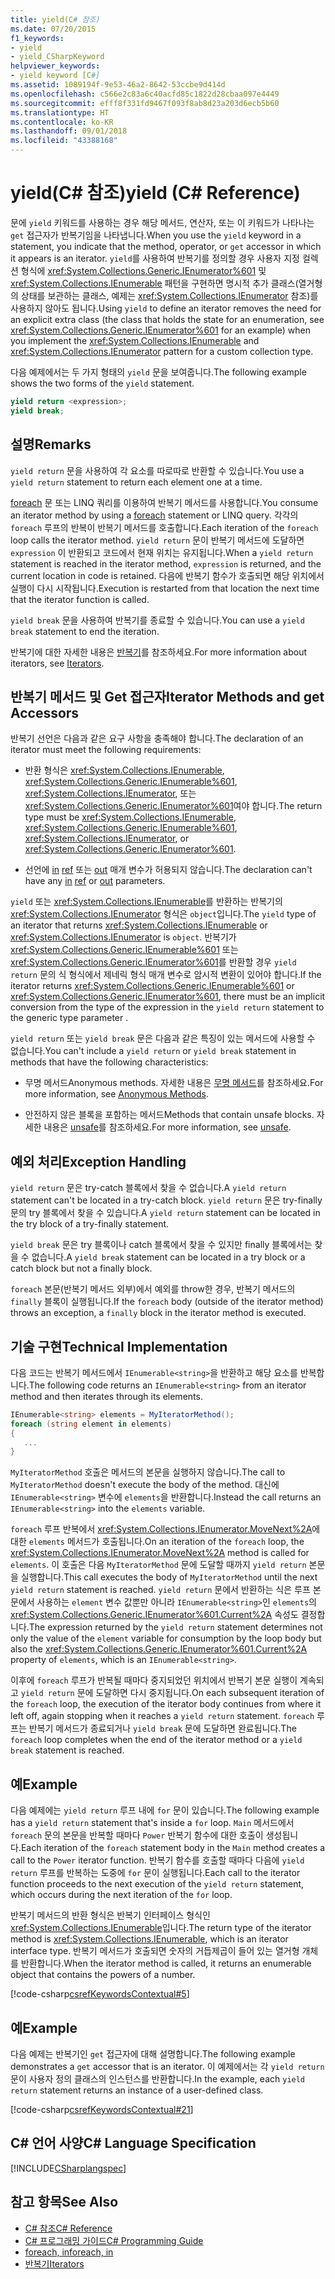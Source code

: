 ```yaml
---
title: yield(C# 참조)
ms.date: 07/20/2015
f1_keywords:
- yield
- yield_CSharpKeyword
helpviewer_keywords:
- yield keyword [C#]
ms.assetid: 1089194f-9e53-46a2-8642-53ccbe9d414d
ms.openlocfilehash: c566e2c83a6c40acfd85c1822d28cbaa097e4449
ms.sourcegitcommit: efff8f331fd9467f093f8ab8d23a203d6ecb5b60
ms.translationtype: HT
ms.contentlocale: ko-KR
ms.lasthandoff: 09/01/2018
ms.locfileid: "43388168"
---
```

# <a name="yield-c-reference"></a><span data-ttu-id="d9c26-102">yield(C# 참조)</span><span class="sxs-lookup"><span data-stu-id="d9c26-102">yield (C# Reference)</span></span>
<span data-ttu-id="d9c26-103">문에 `yield` 키워드를 사용하는 경우 해당 메서드, 연산자, 또는 이 키워드가 나타나는 `get` 접근자가 반복기임을 나타냅니다.</span><span class="sxs-lookup"><span data-stu-id="d9c26-103">When you use the `yield` keyword in a statement, you indicate that the method, operator, or `get` accessor in which it appears is an iterator.</span></span> <span data-ttu-id="d9c26-104">`yield`를 사용하여 반복기를 정의할 경우 사용자 지정 컬렉션 형식에 <xref:System.Collections.Generic.IEnumerator%601> 및 <xref:System.Collections.IEnumerable> 패턴을 구현하면 명시적 추가 클래스(열거형의 상태를 보관하는 클래스, 예제는 <xref:System.Collections.IEnumerator> 참조)를 사용하지 않아도 됩니다.</span><span class="sxs-lookup"><span data-stu-id="d9c26-104">Using `yield` to define an iterator removes the need for an explicit extra class (the class that holds the state for an enumeration, see <xref:System.Collections.Generic.IEnumerator%601> for an example) when you implement the <xref:System.Collections.IEnumerable> and <xref:System.Collections.IEnumerator> pattern for a custom collection type.</span></span>  
  
 <span data-ttu-id="d9c26-105">다음 예제에서는 두 가지 형태의 `yield` 문을 보여줍니다.</span><span class="sxs-lookup"><span data-stu-id="d9c26-105">The following example shows the two forms of the `yield` statement.</span></span>  
  
```csharp  
yield return <expression>;  
yield break;  
```  
  
## <a name="remarks"></a><span data-ttu-id="d9c26-106">설명</span><span class="sxs-lookup"><span data-stu-id="d9c26-106">Remarks</span></span>  
 <span data-ttu-id="d9c26-107">`yield return` 문을 사용하여 각 요소를 따로따로 반환할 수 있습니다.</span><span class="sxs-lookup"><span data-stu-id="d9c26-107">You use a `yield return` statement to return each element one at a time.</span></span>  
  
 <span data-ttu-id="d9c26-108">[foreach](../../../csharp/language-reference/keywords/foreach-in.md) 문 또는 LINQ 쿼리를 이용하여 반복기 메서드를 사용합니다.</span><span class="sxs-lookup"><span data-stu-id="d9c26-108">You consume an iterator method by using a [foreach](../../../csharp/language-reference/keywords/foreach-in.md) statement or LINQ query.</span></span> <span data-ttu-id="d9c26-109">각각의 `foreach` 루프의 반복이 반복기 메서드를 호출합니다.</span><span class="sxs-lookup"><span data-stu-id="d9c26-109">Each iteration of the `foreach` loop calls the iterator method.</span></span> <span data-ttu-id="d9c26-110">`yield return` 문이 반복기 메서드에 도달하면 `expression` 이 반환되고 코드에서 현재 위치는 유지됩니다.</span><span class="sxs-lookup"><span data-stu-id="d9c26-110">When a `yield return` statement is reached in the iterator method, `expression` is returned, and the current location in code is retained.</span></span> <span data-ttu-id="d9c26-111">다음에 반복기 함수가 호출되면 해당 위치에서 실행이 다시 시작됩니다.</span><span class="sxs-lookup"><span data-stu-id="d9c26-111">Execution is restarted from that location the next time that the iterator function is called.</span></span>  
  
 <span data-ttu-id="d9c26-112">`yield break` 문을 사용하여 반복기를 종료할 수 있습니다.</span><span class="sxs-lookup"><span data-stu-id="d9c26-112">You can use a `yield break` statement to end the iteration.</span></span>  
  
 <span data-ttu-id="d9c26-113">반복기에 대한 자세한 내용은 [반복기](../../iterators.md)를 참조하세요.</span><span class="sxs-lookup"><span data-stu-id="d9c26-113">For more information about iterators, see [Iterators](../../iterators.md).</span></span>  
  
## <a name="iterator-methods-and-get-accessors"></a><span data-ttu-id="d9c26-114">반복기 메서드 및 Get 접근자</span><span class="sxs-lookup"><span data-stu-id="d9c26-114">Iterator Methods and get Accessors</span></span>  
 <span data-ttu-id="d9c26-115">반복기 선언은 다음과 같은 요구 사항을 충족해야 합니다.</span><span class="sxs-lookup"><span data-stu-id="d9c26-115">The declaration of an iterator must meet the following requirements:</span></span>  
  
-   <span data-ttu-id="d9c26-116">반환 형식은 <xref:System.Collections.IEnumerable>, <xref:System.Collections.Generic.IEnumerable%601>, <xref:System.Collections.IEnumerator>, 또는 <xref:System.Collections.Generic.IEnumerator%601>여야 합니다.</span><span class="sxs-lookup"><span data-stu-id="d9c26-116">The return type must be <xref:System.Collections.IEnumerable>, <xref:System.Collections.Generic.IEnumerable%601>, <xref:System.Collections.IEnumerator>, or <xref:System.Collections.Generic.IEnumerator%601>.</span></span>  
  
-   <span data-ttu-id="d9c26-117">선언에 [in](../../../csharp/language-reference/keywords/in-parameter-modifier.md) [ref](../../../csharp/language-reference/keywords/ref.md) 또는 [out](../../../csharp/language-reference/keywords/out-parameter-modifier.md) 매개 변수가 허용되지 않습니다.</span><span class="sxs-lookup"><span data-stu-id="d9c26-117">The declaration can't have any [in](../../../csharp/language-reference/keywords/in-parameter-modifier.md) [ref](../../../csharp/language-reference/keywords/ref.md) or [out](../../../csharp/language-reference/keywords/out-parameter-modifier.md) parameters.</span></span>  
  
 <span data-ttu-id="d9c26-118">`yield` 또는 <xref:System.Collections.IEnumerable>를 반환하는 반복기의 <xref:System.Collections.IEnumerator> 형식은 `object`입니다.</span><span class="sxs-lookup"><span data-stu-id="d9c26-118">The `yield` type of an iterator that returns <xref:System.Collections.IEnumerable> or <xref:System.Collections.IEnumerator> is `object`.</span></span>  <span data-ttu-id="d9c26-119">반복기가 <xref:System.Collections.Generic.IEnumerable%601> 또는 <xref:System.Collections.Generic.IEnumerator%601>를 반환할 경우 `yield return` 문의 식 형식에서 제네릭 형식 매개 변수로 암시적 변환이 있어야 합니다.</span><span class="sxs-lookup"><span data-stu-id="d9c26-119">If the iterator returns <xref:System.Collections.Generic.IEnumerable%601> or <xref:System.Collections.Generic.IEnumerator%601>, there must be an implicit conversion from the type of the expression in the `yield return` statement to the generic type parameter .</span></span>  
  
 <span data-ttu-id="d9c26-120">`yield return` 또는 `yield break` 문은 다음과 같은 특징이 있는 메서드에 사용할 수 없습니다.</span><span class="sxs-lookup"><span data-stu-id="d9c26-120">You can't include a `yield return` or `yield break` statement in methods that have the following characteristics:</span></span>  
  
-   <span data-ttu-id="d9c26-121">무명 메서드</span><span class="sxs-lookup"><span data-stu-id="d9c26-121">Anonymous methods.</span></span> <span data-ttu-id="d9c26-122">자세한 내용은 [무명 메서드](../../../csharp/programming-guide/statements-expressions-operators/anonymous-methods.md)를 참조하세요.</span><span class="sxs-lookup"><span data-stu-id="d9c26-122">For more information, see [Anonymous Methods](../../../csharp/programming-guide/statements-expressions-operators/anonymous-methods.md).</span></span>  
  
-   <span data-ttu-id="d9c26-123">안전하지 않은 블록을 포함하는 메서드</span><span class="sxs-lookup"><span data-stu-id="d9c26-123">Methods that contain unsafe blocks.</span></span> <span data-ttu-id="d9c26-124">자세한 내용은 [unsafe](../../../csharp/language-reference/keywords/unsafe.md)를 참조하세요.</span><span class="sxs-lookup"><span data-stu-id="d9c26-124">For more information, see [unsafe](../../../csharp/language-reference/keywords/unsafe.md).</span></span>  
  
## <a name="exception-handling"></a><span data-ttu-id="d9c26-125">예외 처리</span><span class="sxs-lookup"><span data-stu-id="d9c26-125">Exception Handling</span></span>  
 <span data-ttu-id="d9c26-126">`yield return` 문은 try-catch 블록에서 찾을 수 없습니다.</span><span class="sxs-lookup"><span data-stu-id="d9c26-126">A `yield return` statement can't be located in a try-catch block.</span></span> <span data-ttu-id="d9c26-127">`yield return` 문은 try-finally 문의 try 블록에서 찾을 수 있습니다.</span><span class="sxs-lookup"><span data-stu-id="d9c26-127">A `yield return` statement can be located in the try block of a try-finally statement.</span></span>  
  
 <span data-ttu-id="d9c26-128">`yield break` 문은 try 블록이나 catch 블록에서 찾을 수 있지만 finally 블록에서는 찾을 수 없습니다.</span><span class="sxs-lookup"><span data-stu-id="d9c26-128">A `yield break` statement can be located in a try block or a catch block but not a finally block.</span></span>  
  
 <span data-ttu-id="d9c26-129">`foreach` 본문(반복기 메서드 외부)에서 예외를 throw한 경우, 반복기 메서드의 `finally` 블록이 실행됩니다.</span><span class="sxs-lookup"><span data-stu-id="d9c26-129">If the `foreach` body (outside of the iterator method) throws an exception, a `finally` block in the iterator method is executed.</span></span>  
  
## <a name="technical-implementation"></a><span data-ttu-id="d9c26-130">기술 구현</span><span class="sxs-lookup"><span data-stu-id="d9c26-130">Technical Implementation</span></span>  
 <span data-ttu-id="d9c26-131">다음 코드는 반복기 메서드에서 `IEnumerable<string>`을 반환하고 해당 요소를 반복합니다.</span><span class="sxs-lookup"><span data-stu-id="d9c26-131">The following code returns an `IEnumerable<string>` from an iterator method and then iterates through its elements.</span></span>  
  
```csharp  
IEnumerable<string> elements = MyIteratorMethod();  
foreach (string element in elements)  
{  
   ...  
}  
```  
  
 <span data-ttu-id="d9c26-132">`MyIteratorMethod` 호출은 메서드의 본문을 실행하지 않습니다.</span><span class="sxs-lookup"><span data-stu-id="d9c26-132">The call to `MyIteratorMethod` doesn't execute the body of the method.</span></span> <span data-ttu-id="d9c26-133">대신에 `IEnumerable<string>` 변수에 `elements`을 반환합니다.</span><span class="sxs-lookup"><span data-stu-id="d9c26-133">Instead the call returns an `IEnumerable<string>` into the `elements` variable.</span></span>  
  
 <span data-ttu-id="d9c26-134">`foreach` 루프 반복에서 <xref:System.Collections.IEnumerator.MoveNext%2A>에 대한 `elements` 메서드가 호출됩니다.</span><span class="sxs-lookup"><span data-stu-id="d9c26-134">On an iteration of the `foreach` loop, the <xref:System.Collections.IEnumerator.MoveNext%2A> method is called for `elements`.</span></span> <span data-ttu-id="d9c26-135">이 호출은 다음 `MyIteratorMethod` 문에 도달할 때까지 `yield return` 본문을 실행합니다.</span><span class="sxs-lookup"><span data-stu-id="d9c26-135">This call executes the body of `MyIteratorMethod` until the next `yield return` statement is reached.</span></span> <span data-ttu-id="d9c26-136">`yield return` 문에서 반환하는 식은 루프 본문에서 사용하는 `element` 변수 값뿐만 아니라 `IEnumerable<string>`인 `elements`의 <xref:System.Collections.Generic.IEnumerator%601.Current%2A> 속성도 결정합니다.</span><span class="sxs-lookup"><span data-stu-id="d9c26-136">The expression returned by the `yield return` statement determines not only the value of the `element` variable for consumption by the loop body but also the <xref:System.Collections.Generic.IEnumerator%601.Current%2A> property of `elements`, which is an `IEnumerable<string>`.</span></span>  
  
 <span data-ttu-id="d9c26-137">이후에 `foreach` 루프가 반복될 때마다 중지되었던 위치에서 반복기 본문 실행이 계속되고 `yield return` 문에 도달하면 다시 중지됩니다.</span><span class="sxs-lookup"><span data-stu-id="d9c26-137">On each subsequent iteration of the `foreach` loop, the execution of the iterator body continues from where it left off, again stopping when it reaches a `yield return` statement.</span></span> <span data-ttu-id="d9c26-138">`foreach` 루프는 반복기 메서드가 종료되거나 `yield break` 문에 도달하면 완료됩니다.</span><span class="sxs-lookup"><span data-stu-id="d9c26-138">The `foreach` loop completes when the end of the iterator method or a `yield break` statement is reached.</span></span>  
  
## <a name="example"></a><span data-ttu-id="d9c26-139">예</span><span class="sxs-lookup"><span data-stu-id="d9c26-139">Example</span></span>  
 <span data-ttu-id="d9c26-140">다음 예제에는 `yield return` 루프 내에 `for` 문이 있습니다.</span><span class="sxs-lookup"><span data-stu-id="d9c26-140">The following example has a `yield return` statement that's inside a `for` loop.</span></span> <span data-ttu-id="d9c26-141">`Main` 메서드에서 `foreach` 문의 본문을 반복할 때마다 `Power` 반복기 함수에 대한 호출이 생성됩니다.</span><span class="sxs-lookup"><span data-stu-id="d9c26-141">Each iteration of the `foreach` statement body in the `Main` method creates a call to the `Power` iterator function.</span></span> <span data-ttu-id="d9c26-142">반복기 함수를 호출할 때마다 다음에 `yield return` 루프를 반복하는 도중에 `for` 문이 실행됩니다.</span><span class="sxs-lookup"><span data-stu-id="d9c26-142">Each call to the iterator function proceeds to the next execution of the `yield return` statement, which occurs during the next iteration of the `for` loop.</span></span>  
  
 <span data-ttu-id="d9c26-143">반복기 메서드의 반환 형식은 반복기 인터페이스 형식인 <xref:System.Collections.IEnumerable>입니다.</span><span class="sxs-lookup"><span data-stu-id="d9c26-143">The return type of the iterator method is <xref:System.Collections.IEnumerable>, which is an iterator interface type.</span></span> <span data-ttu-id="d9c26-144">반복기 메서드가 호출되면 숫자의 거듭제곱이 들어 있는 열거형 개체를 반환합니다.</span><span class="sxs-lookup"><span data-stu-id="d9c26-144">When the iterator method is called, it returns an enumerable object that contains the powers of a number.</span></span>  
  
 [!code-csharp[csrefKeywordsContextual#5](../../../csharp/language-reference/keywords/codesnippet/CSharp/yield_1.cs)]  
  
## <a name="example"></a><span data-ttu-id="d9c26-145">예</span><span class="sxs-lookup"><span data-stu-id="d9c26-145">Example</span></span>  
 <span data-ttu-id="d9c26-146">다음 예제는 반복기인 `get` 접근자에 대해 설명합니다.</span><span class="sxs-lookup"><span data-stu-id="d9c26-146">The following example demonstrates a `get` accessor that is an iterator.</span></span> <span data-ttu-id="d9c26-147">이 예제에서는 각 `yield return` 문이 사용자 정의 클래스의 인스턴스를 반환합니다.</span><span class="sxs-lookup"><span data-stu-id="d9c26-147">In the example, each `yield return` statement returns an instance of a user-defined class.</span></span>  
  
 [!code-csharp[csrefKeywordsContextual#21](../../../csharp/language-reference/keywords/codesnippet/CSharp/yield_2.cs)]  
  
## <a name="c-language-specification"></a><span data-ttu-id="d9c26-148">C# 언어 사양</span><span class="sxs-lookup"><span data-stu-id="d9c26-148">C# Language Specification</span></span>  
 [!INCLUDE[CSharplangspec](~/includes/csharplangspec-md.md)]  
  
## <a name="see-also"></a><span data-ttu-id="d9c26-149">참고 항목</span><span class="sxs-lookup"><span data-stu-id="d9c26-149">See Also</span></span>

- [<span data-ttu-id="d9c26-150">C# 참조</span><span class="sxs-lookup"><span data-stu-id="d9c26-150">C# Reference</span></span>](../../../csharp/language-reference/index.md)  
- [<span data-ttu-id="d9c26-151">C# 프로그래밍 가이드</span><span class="sxs-lookup"><span data-stu-id="d9c26-151">C# Programming Guide</span></span>](../../../csharp/programming-guide/index.md)  
- [<span data-ttu-id="d9c26-152">foreach, in</span><span class="sxs-lookup"><span data-stu-id="d9c26-152">foreach, in</span></span>](../../../csharp/language-reference/keywords/foreach-in.md)  
- [<span data-ttu-id="d9c26-153">반복기</span><span class="sxs-lookup"><span data-stu-id="d9c26-153">Iterators</span></span>](../../iterators.md)

